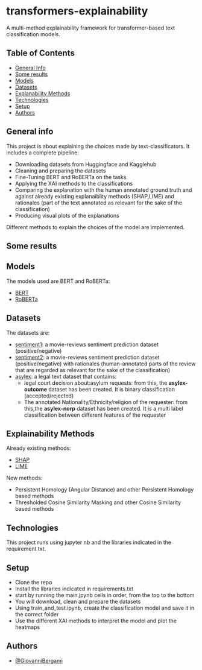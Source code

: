 
# transformers-explainability
A multi-method explainability framework for transformer-based text classification models.

[comment]: <> (add paper reference in the previous sentence and in the general info)

## Table of Contents
* [General Info](#general-info)
* [Some results](#some-results)
* [Models](#models)
* [Datasets](#datasets)
* [Explanability Methods](#explainability-methods)
* [Technologies](#technologies)
* [Setup](#setup)
* [Authors](#authors)


## General info
This project is about explaining the choices made by text-classificators.
It includes a complete pipeline:

- Downloading datasets from Huggingface and Kagglehub
- Cleaning and preparing the datasets
- Fine-Tuning BERT and RoBERTa on the tasks
- Applying the XAI methods to the classifications
- Comparing the explanation with the human annotated ground truth and against already existing explanaiblity methods (SHAP,LIME) and rationales (part of the text annotated as relevant for the sake of the classification)
- Producing visual plots of the explanations

Different methods to explain the choices of the model are implemented. 

[comment]: <> (More on that on the paper:)

## Some results

## Models
The models used are BERT and RoBERTa:

- [BERT](https://huggingface.co/docs/transformers/model_doc/bert)
- [RoBERTa](https://huggingface.co/docs/transformers/model_doc/roberta)

## Datasets
The datasets are:

- [sentiment1](https://www.kaggle.com/datasets/madhavkumarchoudhary/sentiment-prediction-on-movie-reviews): a movie-reviews sentiment prediction dataset (positive/negative)
- [sentiment2](https://www.kaggle.com/datasets/thedevastator/unlocking-the-human-perspective-on-movie-reviews): a movie-reviews sentiment prediction dataset (positive/negative) with rationales (human-annotated parts of the review that are regarded as relevant for the sake of the classification)
- [asylex](https://huggingface.co/datasets/clairebarale/AsyLex/tree/main): a legal text dataset that contains:
    - legal court decision about:asylum requests: from this, the **asylex-outcome** dataset has been created. It is binary classification (accepted/rejected)
    - The annotated Nationality/Ethnicity/religion of the requester: from this,the **asylex-norp** dataset has been created. It is a multi label classification between different features of the requester

## Explainability Methods

Already existing methods:

- [SHAP](https://shap.readthedocs.io/en/latest/)
- [LIME](https://github.com/marcotcr/lime)

New methods:

- Persistent Homology (Angular Distance) and other Persistent Homology based methods
- Thresholded Cosine Similarity Masking and other Cosine Similarity based methods


## Technologies

This project runs using jupyter nb and the libraries indicated in the requirement txt.

## Setup

- Clone the repo
- Install the libraries indicated in requirements.txt
- start by running the main.jpynb cells in order, from the top to the bottom
- You will download, clean and prepare the datasets
- Using train_and_test.ipynb, create the classification model and save it in the correct folder
- Use the different XAI methods to interpret the model and plot the heatmaps

## Authors

- [@GiovanniBergami](https://www.github.com/GiovanniBergami)




